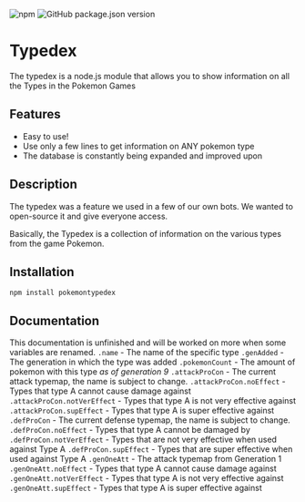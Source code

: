 ![npm](https://img.shields.io/npm/v/pokemontypedex)
![GitHub package.json version](https://img.shields.io/github/package-json/v/lockyzdev/pokemontypedex)

# Typedex
The typedex is a node.js module that allows you to show information on all the Types in the Pokemon Games

## Features
- Easy to use!
- Use only a few lines to get information on ANY pokemon type
- The database is constantly being expanded and improved upon

## Description
The typedex was a feature we used in a few of our own bots.
We wanted to open-source it and give everyone access.

Basically, the Typedex is a collection of information on the various types from the game Pokemon.

## Installation
`npm install pokemontypedex`

## Documentation
This documentation is unfinished and will be worked on more when some variables are renamed.
`.name` - The name of the specific type
`.genAdded` - The generation in which the type was added
`.pokemonCount` - The amount of pokemon with this type *as of generation 9*
`.attackProCon` - The current attack typemap, the name is subject to change.
`.attackProCon.noEffect` - Types that type A cannot cause damage against
`.attackProCon.notVerEffect` - Types that type A is not very effective against
`.attackProCon.supEffect` - Types that type A is super effective against
`.defProCon` - The current defense typemap, the name is subject to change.
`.defProCon.noEffect` - Types that type A cannot be damaged by
`.defProCon.notVerEffect` - Types that are not very effective when used against Type A
`.defProCon.supEffect` - Types that are super effective when used against Type A
`.genOneAtt` - The attack typemap from Generation 1
`.genOneAtt.noEffect` - Types that type A cannot cause damage against
`.genOneAtt.notVerEffect` - Types that type A is not very effective against
`.genOneAtt.supEffect` - Types that type A is super effective against